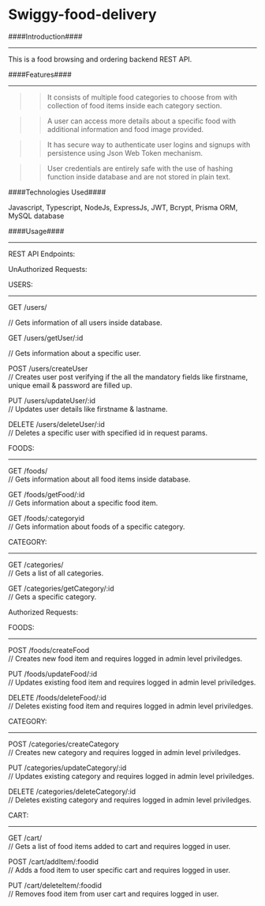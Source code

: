 # Swiggy-food-delivery

####Introduction####
___________________________________________________________________________
This is a food browsing and ordering backend REST API.

####Features####
___________________________________________________________________________

>> It consists of multiple food categories to choose from with collection of food items inside each category section.

>> A user can access more details about a specific food with additional information and food image provided.

>> It has secure way to authenticate user logins and signups with persistence using Json Web Token mechanism.

>> User credentials are entirely safe with the use of hashing function inside database and are not stored in plain text.

####Technologies Used####

Javascript, Typescript, NodeJs, ExpressJs, JWT, Bcrypt, Prisma ORM, MySQL database

####Usage####
_____________________________________________________________________________

REST API Endpoints:

UnAuthorized Requests:

USERS:
______________________________________________________________________________
GET /users/						

// Gets information of all users inside database.

GET /users/getUser/:id			

// Gets information about a specific user.

POST /users/createUser			
// Creates user post verifying if the all the mandatory fields like firstname,  unique email & password are filled up.

PUT /users/updateUser/:id		
// Updates user details like firstname & lastname.

DELETE /users/deleteUser/:id	
// Deletes a specific user with specified id in request params.

FOODS:
______________________________________________________________________________
GET /foods/						
// Gets information about all food items inside database.

GET /foods/getFood/:id			
// Gets information about a specific food item.

GET /foods/:categoryid			
// Gets information about foods of a specific category.

CATEGORY:
______________________________________________________________________________
GET /categories/				
// Gets a list of all categories.

GET /categories/getCategory/:id		
// Gets a specific category.

Authorized Requests:

FOODS:
_______________________________________________________________________________
POST /foods/createFood			
// Creates new food item and requires logged in admin level priviledges.

PUT /foods/updateFood/:id		
// Updates existing food item and requires logged in admin level priviledges.

DELETE /foods/deleteFood/:id	
// Deletes existing food item and requires logged in admin level priviledges.

CATEGORY:
________________________________________________________________________________
POST /categories/createCategory		
// Creates new category and requires logged in admin level priviledges.

PUT /categories/updateCategory/:id		
// Updates existing category and requires logged in admin level priviledges.

DELETE /categories/deleteCategory/:id	
// Deletes existing category and requires logged in admin level priviledges.

CART:
________________________________________________________________________________
GET /cart/						
// Gets a list of food items added to cart and requires logged in user.

POST /cart/addItem/:foodid		
// Adds a food item to user specific cart and requires logged in user.

PUT /cart/deleteItem/:foodid	
// Removes food item from user cart and requires logged in user.


